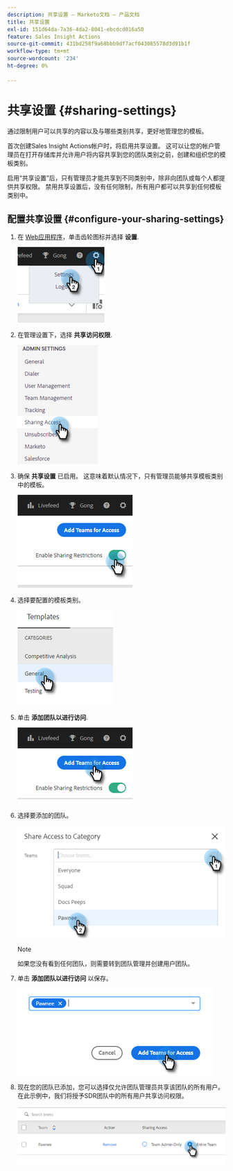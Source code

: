 ```yaml
---
description: 共享设置 — Marketo文档 — 产品文档
title: 共享设置
exl-id: 151d64da-7a36-4da2-8041-ebcdcd016a50
feature: Sales Insight Actions
source-git-commit: 431bd258f9a68bbb9df7acf043085578d3d91b1f
workflow-type: tm+mt
source-wordcount: '234'
ht-degree: 0%

---
```


# 共享设置 {#sharing-settings}

通过限制用户可以共享的内容以及与哪些类别共享，更好地管理您的模板。

首次创建Sales Insight Actions帐户时，将启用共享设置。 这可以让您的帐户管理员在打开存储库并允许用户将内容共享到您的团队类别之前，创建和组织您的模板类别。

启用“共享设置”后，只有管理员才能共享到不同类别中，除非向团队或每个人都提供共享权限。 禁用共享设置后，没有任何限制，所有用户都可以共享到任何模板类别中。

## 配置共享设置 {#configure-your-sharing-settings}

1. 在 [Web应用程序](https://toutapp.com/login)，单击齿轮图标并选择 **设置**.

   ![](assets/sharing-settings-1.png)

1. 在管理设置下，选择 **共享访问权限**.

   ![](assets/sharing-settings-2.png)

1. 确保 **共享设置** 已启用。 这意味着默认情况下，只有管理员能够共享模板类别中的模板。

   ![](assets/sharing-settings-3.png)

1. 选择要配置的模板类别。

   ![](assets/sharing-settings-4.png)

1. 单击 **添加团队以进行访问**.

   ![](assets/sharing-settings-5.png)

1. 选择要添加的团队。

   ![](assets/sharing-settings-6.png)

   >[!NOTE]
   >
   >如果您没有看到任何团队，则需要转到团队管理并创建用户团队。

1. 单击 **添加团队以进行访问** 以保存。

   ![](assets/sharing-settings-7.png)

1. 现在您的团队已添加，您可以选择仅允许团队管理员共享该团队的所有用户。 在此示例中，我们将授予SDR团队中的所有用户共享访问权限。

   ![](assets/sharing-settings-8.png)
